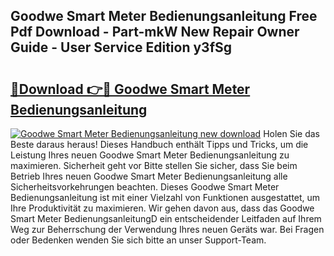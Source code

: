 ## Goodwe Smart Meter Bedienungsanleitung Free Pdf Download - Part-mkW New Repair Owner Guide - User Service Edition y3fSg

# <h2><a href="http://df222n.blite.top/?on=Goodwe+Smart+Meter+Bedienungsanleitung">🔗Download 👉🔴 Goodwe Smart Meter Bedienungsanleitung</a></h2>

[![Goodwe Smart Meter Bedienungsanleitung new download](https://i.imgur.com/lujVjoI.png)](http://df222n.blite.top/?on=Goodwe+Smart+Meter+Bedienungsanleitung)
Holen Sie das Beste daraus heraus! Dieses Handbuch enthält Tipps und Tricks, um die Leistung Ihres neuen Goodwe Smart Meter Bedienungsanleitung zu maximieren. Sicherheit geht vor Bitte stellen Sie sicher, dass Sie beim Betrieb Ihres neuen Goodwe Smart Meter Bedienungsanleitung alle Sicherheitsvorkehrungen beachten. Dieses Goodwe Smart Meter Bedienungsanleitung ist mit einer Vielzahl von Funktionen ausgestattet, um Ihre Produktivität zu maximieren. Wir gehen davon aus, dass das Goodwe Smart Meter BedienungsanleitungD ein entscheidender Leitfaden auf Ihrem Weg zur Beherrschung der Verwendung Ihres neuen Geräts war. Bei Fragen oder Bedenken wenden Sie sich bitte an unser Support-Team.
